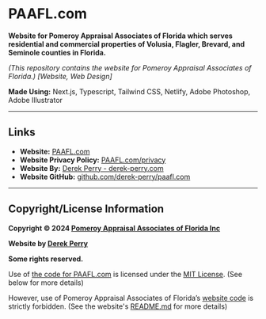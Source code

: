 # PAAFL.com
**Website for Pomeroy Appraisal Associates of Florida which serves residential and commercial properties of Volusia, Flagler, Brevard, and Seminole counties in Florida.**

_(This repository contains the website for Pomeroy Appraisal Associates of Florida.)_
_[Website, Web Design]_

**Made Using:** Next.js, Typescript, Tailwind CSS, Netlify, Adobe Photoshop, Adobe Illustrator

---

## Links
- **Website:** [PAAFL.com](https://PAAFL.com "Visit the website for Pomeroy Appraisal Associates of Florida at PAAFL.com")
- **Website Privacy Policy:** [PAAFL.com/privacy](https://PAAFL.com/privacy "Visit the privacy policy for PAAFL.com at PAAFL.com/privacy")
- **Website By:** [Derek Perry - derek-perry.com](https://derek-perry.com "Go to Derek Perry, the developer of Pomeroy Appraisal Associates of Florida, at derek-perry.com")
- **Website GitHub:** [github.com/derek-perry/paafl.com](https://github.com/derek-perry/paafl.com "Visit the GitHub for PAAFL.com at github.com/derek-perry/paafl.com")

---

## Copyright/License Information
**Copyright © 2024 [Pomeroy Appraisal Associates of Florida Inc](https://PAAFL.com "Visit the website for Pomeroy Appraisal Associates of Florida at PAAFL.com")**

**Website by [Derek Perry](https://derek-perry.com "Go to Derek Perry, the designer and developer of PAAFL.com, at derek-perry.com")**

**Some rights reserved.**

Use of [the code for PAAFL.com](https://github.com/derek-perry/paafl.com "Visit the GitHub repo for PAAFL.com") is licensed under the [MIT License](https://mit.edu/~amini/LICENSE.md "View the Official MIT License at mit.edu/~amini/LICENSE.md"). (See below for more details)

However, use  of Pomeroy Appraisal Associates of Florida’s [website code](https://github.com/derek-perry/paafl.com "View PAAFL.com by Derek Perry on GitHub") is strictly forbidden. (See the website's [README.md](https://github.com/derek-perry/paafl.com#readme "Visit the README.md file in the GitHub repo for PAAFL.com") for more details)
